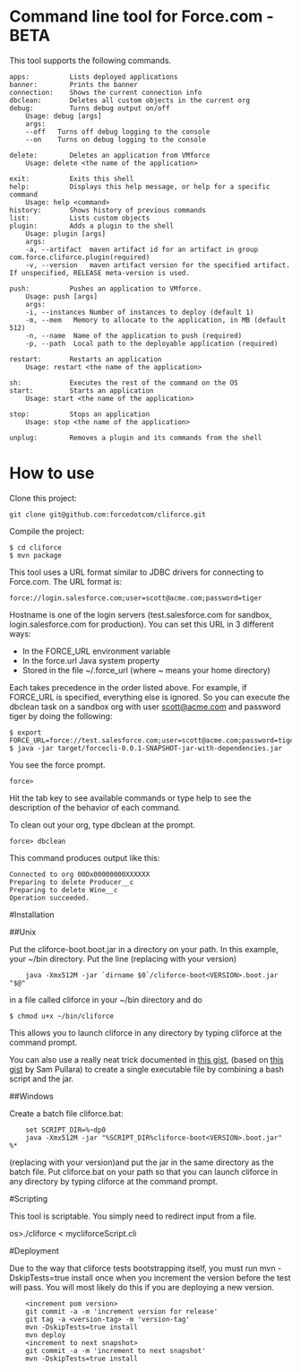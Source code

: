 # Command line tool for Force.com - BETA

This tool supports the following commands.

    apps:          Lists deployed applications
    banner:        Prints the banner
    connection:    Shows the current connection info
    dbclean:       Deletes all custom objects in the current org
    debug:         Turns debug output on/off
        Usage: debug [args]
        args:
        --off	Turns off debug logging to the console
        --on	Turns on debug logging to the console

    delete:        Deletes an application from VMforce
        Usage: delete <the name of the application>

    exit:          Exits this shell
    help:          Displays this help message, or help for a specific command
        Usage: help <command>
    history:       Shows history of previous commands
    list:          Lists custom objects
    plugin:        Adds a plugin to the shell
        Usage: plugin [args]
        args:
        -a, --artifact	maven artifact id for an artifact in group com.force.cliforce.plugin(required)
        -v, --version	maven artifact version for the specified artifact. If unspecified, RELEASE meta-version is used.

    push:          Pushes an application to VMforce.
        Usage: push [args]
        args:
        -i, --instances	Number of instances to deploy (default 1)
        -m, --mem	Memory to allocate to the application, in MB (default 512)
        -n, --name	Name of the application to push (required)
        -p, --path	Local path to the deployable application (required)

    restart:       Restarts an application
        Usage: restart <the name of the application>

    sh:            Executes the rest of the command on the OS
    start:         Starts an application
        Usage: start <the name of the application>

    stop:          Stops an application
        Usage: stop <the name of the application>

    unplug:        Removes a plugin and its commands from the shell



# How to use

Clone this project:

	git clone git@github.com:forcedotcom/cliforce.git

Compile the project:

	$ cd cliforce
	$ mvn package

This tool uses a URL format similar to JDBC drivers for connecting to Force.com. The URL format is:

	force://login.salesforce.com;user=scott@acme.com;password=tiger

Hostname is one of the login servers (test.salesforce.com for sandbox, login.salesforce.com for production). You can set this URL in 3 different ways:

* In the FORCE_URL environment variable
* In the force.url Java system property
* Stored in the file ~/.force_url (where ~ means your home directory)

Each takes precedence in the order listed above. For example, if FORCE_URL is specified, everything else is ignored. So you can execute the dbclean task on a sandbox org with user scott@acme.com and password tiger by doing the following:

	$ export FORCE_URL=force://test.salesforce.com;user=scott@acme.com;password=tiger
	$ java -jar target/forcecli-0.0.1-SNAPSHOT-jar-with-dependencies.jar

You see the force prompt.

    force>

Hit the tab key to see available commands or type help to see the description of the behavior of each command.

To clean out your org, type dbclean at the prompt.

    force> dbclean

This command produces output like this:

	Connected to org 00Dx00000000XXXXXX
	Preparing to delete Producer__c
	Preparing to delete Wine__c
	Operation succeeded.

#Installation

##Unix

Put the cliforce-boot<VERSION>.boot.jar in a directory on your path.
In this example, your ~/bin directory.
Put the line (replacing <VERSION> with your version)

        java -Xmx512M -jar `dirname $0`/cliforce-boot<VERSION>.boot.jar "$@"

in a file called cliforce in your ~/bin directory and do

	$ chmod u+x ~/bin/cliforce

This allows you to launch cliforce in any directory by typing cliforce at the command prompt.

You can also use a really neat trick documented in [this gist](https://gist.github.com/782862), (based on [this gist](https://gist.github.com/782523) by Sam Pullara)
to create a single executable file by combining a bash script and the jar.

##Windows

Create a batch file cliforce.bat:

        set SCRIPT_DIR=%~dp0
        java -Xmx512M -jar "%SCRIPT_DIR%cliforce-boot<VERSION>.boot.jar" %*

(replacing <VERSION> with your version)and put the jar in the same directory as the batch file.
Put cliforce.bat on your path so that you can launch cliforce in any directory by typing cliforce at the command prompt.

#Scripting

This tool is scriptable. You simply need to redirect input from a file.

os>./cliforce < mycliforceScript.cli

#Deployment

Due to the way that cliforce tests bootstrapping itself, you must run mvn -DskipTests=true install once when you increment the version before the test will
 pass. You will most likely do this if you are deploying a new version.

        <increment pom version>
        git commit -a -m 'increment version for release'
        git tag -a <version-tag> -m 'version-tag'
        mvn -DskipTests=true install
        mvn deploy
        <increment to next snapshot>
        git commit -a -m 'increment to next snapshot'
        mvn -DskipTests=true install



